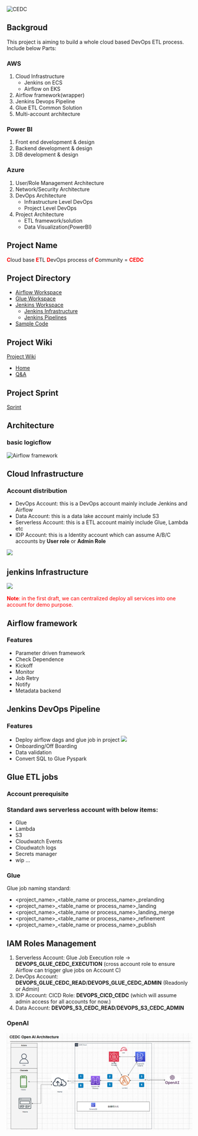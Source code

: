![CEDC](https://gitee.com/SixGod2019/shared-info/raw/master/github_images/images/cedc-logo.png)
## Backgroud
This project is aiming to build a whole cloud based DevOps ETL process. Include below Parts:
### AWS
1. Cloud Infrastructure
   - Jenkins on ECS
   - Airflow on EKS
2. Airflow framework(wrapper)
3. Jenkins Devops Pipeline
4. Glue ETL Common Solution
5. Multi-account architecture

### Power BI
1. Front end development & design
2. Backend development & design
3. DB development & design

### Azure
1. User/Role Management Architecture
2. Network/Security Architecture
3. DevOps Architecture
   - Infrastructure Level DevOps
   - Project Level DevOps
4. Project Architecture
   - ETL framework/solution
   - Data Visualization(PowerBI)


## Project Name
<font color=red>**C**</font>loud base <font color=red>**E**</font>TL <font color=red>**D**</font>evOps process of <font color=red>**C**</font>ommunity = <font color=red>**CEDC**</font>

## Project Directory
- [Airflow Workspace](https://github.com/SixGod191001/CEDC/tree/main/airflow_workspace)
- [Glue Workspace](https://github.com/SixGod191001/CEDC/tree/main/glue_workspace)
- [Jenkins Workspace](https://github.com/SixGod191001/CEDC/tree/main/jenkins_workspace)
  - [Jenkins Infrastructure](https://github.com/SixGod191001/CEDC/tree/main/jenkins_workspace/serverless_jenkins_on_aws_fargate_cloudformation)
  - [Jenkins Pipelines](https://github.com/SixGod191001/CEDC/tree/main/jenkins_workspace/pipeline)
- [Sample Code](https://github.com/SixGod191001/CEDC/tree/main/sample_code)



## Project Wiki
[Project Wiki](https://github.com/SixGod191001/CEDC/wiki)
  - [Home](https://github.com/SixGod191001/CEDC/wiki)
  - [Q&A](https://github.com/SixGod191001/CEDC/wiki/QA---%E5%B7%B2%E7%9F%A5%E9%97%AE%E9%A2%98-&-%E8%A7%A3%E5%86%B3%E6%96%B9%E6%A1%88)
  

## Project Sprint
[Sprint](https://github.com/users/SixGod191001/projects/2)

## Architecture
### basic logicflow
![Airflow framework](https://gitee.com/SixGod2019/shared-info/raw/master/github_images/images/airflow_wrapper_workflow.drawio.png)



## Cloud Infrastructure
### Account distribution 
- DevOps Account: this is a DevOps account mainly include Jenkins and Airflow
- Data Account: this is a data lake account mainly include S3
- Serverless Account: this is a ETL account mainly include Glue, Lambda etc
- IDP Account: this is a Identity account which can assume A/B/C accounts by **User role** or **Admin Role**

![](https://gitee.com/SixGod2019/shared-info/raw/master/github_images/images/%E5%A4%9A%E8%B4%A6%E6%88%B7%E4%BD%93%E7%B3%BB%E7%BB%93%E6%9E%84.drawio.png)
## jenkins Infrastructure

![](https://d2908q01vomqb2.cloudfront.net/7719a1c782a1ba91c031a682a0a2f8658209adbf/2021/03/24/Jenkins.jpg)


<font color=red>**Note**: in the first draft, we can centralized deploy all services into one account for demo purpose.</font>


## Airflow framework
### Features
- Parameter driven framework
- Check Dependence
- Kickoff
- Monitor
- Job Retry
- Notify
- Metadata backend


## Jenkins DevOps Pipeline
### Features
- Deploy airflow dags and glue job in project
  ![](https://gitee.com/SixGod2019/shared-info/raw/master/github_images/images/jenkins_basic_diagram.png)
- Onboarding/Off Boarding
- Data validation
- Convert SQL to Glue Pyspark

## Glue ETL jobs
### Account prerequisite
### Standard aws serverless account with below items:
- Glue
- Lambda
- S3
- Cloudwatch Events
- Cloudwatch logs
- Secrets manager
- wip ...

### Glue
Glue job naming standard: 
- <project_name>_<table_name or process_name>_prelanding
- <project_name>_<table_name or process_name>_landing
- <project_name>_<table_name or process_name>_landing_merge
- <project_name>_<table_name or process_name>_refinement
- <project_name>_<table_name or process_name>_publish



## IAM Roles Management
1. Serverless Account: Glue Job Execution role -> **DEVOPS_GLUE_CEDC_EXECUTION** (cross account role to ensure Airflow can trigger glue jobs on Account C)
2. DevOps Account: **DEVOPS_GLUE_CEDC_READ**/**DEVOPS_GLUE_CEDC_ADMIN** (Readonly or Admin)
3. IDP Account: CICD Role: **DEVOPS_CICD_CEDC** (which will assume admin access for all accounts for now.)
4. Data Account: **DEVOPS_S3_CEDC_READ**/**DEVOPS_S3_CEDC_ADMIN**




### OpenAI
![](https://github.com/SixGod191001/CEDC/blob/master/openAIarch_v1.png)


